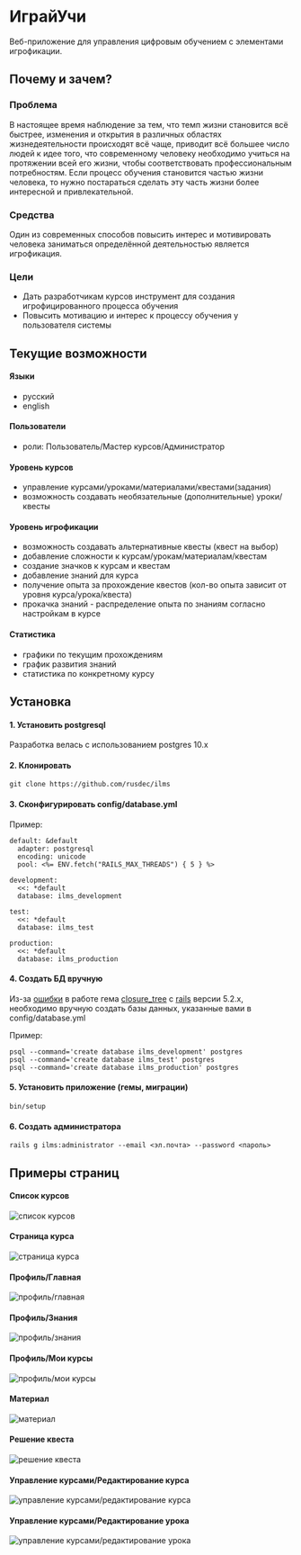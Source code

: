 # ИграйУчи

Веб-приложение для управления цифровым обучением с элементами игрофикации.

## Почему и зачем?

### Проблема
В настоящее время наблюдение за тем, что темп жизни становится всё быстрее, изменения и открытия в различных областях жизнедеятельности происходят всё чаще, приводит всё большее число людей к идее того, что современному человеку необходимо учиться на протяжении всей его жизни, чтобы соответствовать профессиональным потребностям.
Если процесс обучения становится частью жизни человека, то нужно постараться сделать эту часть жизни более интересной и привлекательной.
### Средства
Один из современных способов повысить интерес и мотивировать человека заниматься определённой деятельностью является игрофикация.
### Цели
- Дать разработчикам курсов инструмент для создания игрофицированного процесса обучения
- Повысить мотивацию и интерес к процессу обучения у пользователя системы

## Текущие возможности
#### Языки
- русский
- english

#### Пользователи
- роли: Пользователь/Мастер курсов/Администратор

#### Уровень курсов
- управление курсами/уроками/материалами/квестами(задания)
- возможность создавать необязательные (дополнительные) уроки/квесты

#### Уровень игрофикации
- возможность создавать альтернативные квесты (квест на выбор)
- добавление сложности к курсам/урокам/материалам/квестам
- создание значков к курсам и квестам
- добавление знаний для курса
- получение опыта за прохождение квестов (кол-во опыта зависит от уровня курса/урока/квеста)
- прокачка знаний - распределение опыта по знаниям согласно настройкам в курсе

#### Статистика
- графики по текущим прохождениям
- график развития знаний
- статистика по конкретному курсу

## Установка

#### 1. Установить postgresql
Разработка велась с использованием postgres 10.x

#### 2. Клонировать
```
git clone https://github.com/rusdec/ilms
```

#### 3. Сконфигурировать config/database.yml
Пример:

```
default: &default
  adapter: postgresql
  encoding: unicode
  pool: <%= ENV.fetch("RAILS_MAX_THREADS") { 5 } %>

development:
  <<: *default
  database: ilms_development

test:
  <<: *default
  database: ilms_test

production:
  <<: *default
  database: ilms_production
```
#### 4. Создать БД вручную
Из-за [ошибки](https://github.com/pushtype/push_type/issues/47) в работе гема [closure_tree](https://github.com/ClosureTree/closure_tree) с [rails](https://github.com/rails/rails) версии 5.2.x, необходимо вручную создать базы данных, указанные вами в config/database.yml

Пример:

```
psql --command='create database ilms_development' postgres
psql --command='create database ilms_test' postgres
psql --command='create database ilms_production' postgres

```

#### 5. Установить приложение (гемы, миграции)
```
bin/setup

```

#### 6. Создать администратора
```
rails g ilms:administrator --email <эл.почта> --password <пароль>
```

## Примеры страниц

#### Список курсов
![список курсов](https://image.ibb.co/gZb96p/courses.png)

#### Страница курса
![страница курса](https://image.ibb.co/b0G96p/course.png)

#### Профиль/Главная
![профиль/главная](https://image.ibb.co/grK7sU/profile_profile.png)

#### Профиль/Знания
![профиль/знания](https://image.ibb.co/krDdz9/profile_knowledges.png)

#### Профиль/Мои курсы
![профиль/мои курсы](https://image.ibb.co/kxchRp/profile_courses.png)

#### Материал
![материал](https://image.ibb.co/mg1jNU/material.png)

#### Решение квеста
![решение квеста](https://image.ibb.co/m2arK9/quest_solution.png)

#### Управление курсами/Редактирование курса
![управление курсами/редактирование курса](https://image.ibb.co/c2vmmp/course_master_edit_course.png)

#### Управление курсами/Редактирование урока
![управление курсами/редактирование урока](https://image.ibb.co/hh0K6p/course_master_edit_lesson.png)
